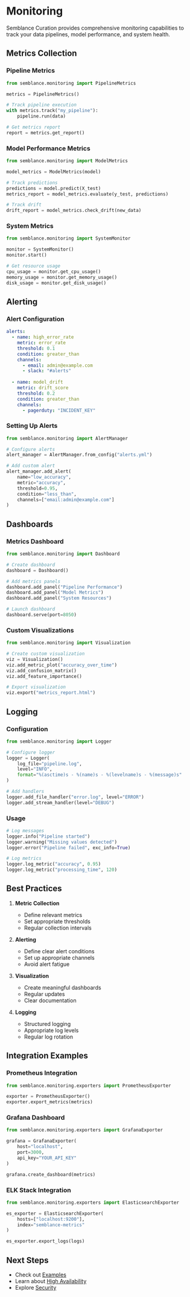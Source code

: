 # Monitoring

Semblance Curation provides comprehensive monitoring capabilities to track your data pipelines, model performance, and system health.

## Metrics Collection

### Pipeline Metrics

```python
from semblance.monitoring import PipelineMetrics

metrics = PipelineMetrics()

# Track pipeline execution
with metrics.track("my_pipeline"):
    pipeline.run(data)

# Get metrics report
report = metrics.get_report()
```

### Model Performance Metrics

```python
from semblance.monitoring import ModelMetrics

model_metrics = ModelMetrics(model)

# Track predictions
predictions = model.predict(X_test)
metrics_report = model_metrics.evaluate(y_test, predictions)

# Track drift
drift_report = model_metrics.check_drift(new_data)
```

### System Metrics

```python
from semblance.monitoring import SystemMonitor

monitor = SystemMonitor()
monitor.start()

# Get resource usage
cpu_usage = monitor.get_cpu_usage()
memory_usage = monitor.get_memory_usage()
disk_usage = monitor.get_disk_usage()
```

## Alerting

### Alert Configuration

```yaml
alerts:
  - name: high_error_rate
    metric: error_rate
    threshold: 0.1
    condition: greater_than
    channels:
      - email: admin@example.com
      - slack: "#alerts"
  
  - name: model_drift
    metric: drift_score
    threshold: 0.2
    condition: greater_than
    channels:
      - pagerduty: "INCIDENT_KEY"
```

### Setting Up Alerts

```python
from semblance.monitoring import AlertManager

# Configure alerts
alert_manager = AlertManager.from_config("alerts.yml")

# Add custom alert
alert_manager.add_alert(
    name="low_accuracy",
    metric="accuracy",
    threshold=0.95,
    condition="less_than",
    channels=["email:admin@example.com"]
)
```

## Dashboards

### Metrics Dashboard

```python
from semblance.monitoring import Dashboard

# Create dashboard
dashboard = Dashboard()

# Add metrics panels
dashboard.add_panel("Pipeline Performance")
dashboard.add_panel("Model Metrics")
dashboard.add_panel("System Resources")

# Launch dashboard
dashboard.serve(port=8050)
```

### Custom Visualizations

```python
from semblance.monitoring import Visualization

# Create custom visualization
viz = Visualization()
viz.add_metric_plot("accuracy_over_time")
viz.add_confusion_matrix()
viz.add_feature_importance()

# Export visualization
viz.export("metrics_report.html")
```

## Logging

### Configuration

```python
from semblance.monitoring import Logger

# Configure logger
logger = Logger(
    log_file="pipeline.log",
    level="INFO",
    format="%(asctime)s - %(name)s - %(levelname)s - %(message)s"
)

# Add handlers
logger.add_file_handler("error.log", level="ERROR")
logger.add_stream_handler(level="DEBUG")
```

### Usage

```python
# Log messages
logger.info("Pipeline started")
logger.warning("Missing values detected")
logger.error("Pipeline failed", exc_info=True)

# Log metrics
logger.log_metric("accuracy", 0.95)
logger.log_metric("processing_time", 120)
```

## Best Practices

1. **Metric Collection**
   - Define relevant metrics
   - Set appropriate thresholds
   - Regular collection intervals

2. **Alerting**
   - Define clear alert conditions
   - Set up appropriate channels
   - Avoid alert fatigue

3. **Visualization**
   - Create meaningful dashboards
   - Regular updates
   - Clear documentation

4. **Logging**
   - Structured logging
   - Appropriate log levels
   - Regular log rotation

## Integration Examples

### Prometheus Integration

```python
from semblance.monitoring.exporters import PrometheusExporter

exporter = PrometheusExporter()
exporter.export_metrics(metrics)
```

### Grafana Dashboard

```python
from semblance.monitoring.exporters import GrafanaExporter

grafana = GrafanaExporter(
    host="localhost",
    port=3000,
    api_key="YOUR_API_KEY"
)

grafana.create_dashboard(metrics)
```

### ELK Stack Integration

```python
from semblance.monitoring.exporters import ElasticsearchExporter

es_exporter = ElasticsearchExporter(
    hosts=["localhost:9200"],
    index="semblance-metrics"
)

es_exporter.export_logs(logs)
```

## Next Steps

- Check out [Examples](../examples/monitoring.md)
- Learn about [High Availability](../configuration/high-availability.md)
- Explore [Security](../configuration/security.md) 
